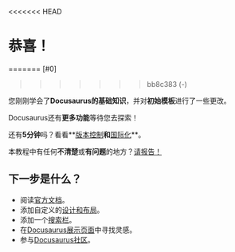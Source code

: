 <<<<<<< HEAD
# 恭喜！
=======
[#0]
>>>>>>> bb8c383 (-)

您刚刚学会了**Docusaurus的基础知识**，并对**初始模板**进行了一些更改。

Docusaurus还有**更多功能**等待您去探索！

还有**5分钟**吗？看看**[版本控制](../tutorial-extras/manage-docs-versions.md)**和**[国际化](../tutorial-extras/translate-your-site.md)**。

本教程中有任何**不清楚**或**有问题**的地方？[请报告！](https://github.com/facebook/docusaurus/discussions/4610)

## 下一步是什么？

- 阅读[官方文档](https://docusaurus.io/)。
- 添加自定义的[设计和布局](https://docusaurus.io/docs/styling-layout)。
- 添加一个[搜索栏](https://docusaurus.io/docs/search)。
- 在[Docusaurus展示页面](https://docusaurus.io/showcase)中寻找灵感。
- 参与[Docusaurus社区](https://docusaurus.io/community/support)。
